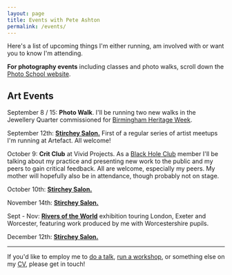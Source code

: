 ```yaml
---
layout: page
title: Events with Pete Ashton
permalink: /events/
---
```


Here's a list of upcoming things I'm either running, am involved with or want you to know I'm attending.

**For photography events** including classes and photo walks, scroll down the [Photo School website](http://photo-school.co.uk).

## Art Events

September 8 / 15: **Photo Walk**. I'll be running two new walks in the Jewellery Quarter commissioned for [Birmingham Heritage Week](http://birminghamheritageweek.co.uk).

September 12th: [**Stirchey Salon.**](https://www.artefactstirchley.co.uk/stirchley-salon) First of a regular series of artist meetups I'm running at Artefact. All welcome! 

October 9: **Crit Club** at Vivid Projects. As a [Black Hole Club](http://www.blackholeclub.com) member I'll be talking about my practice and presenting new work to the public and my peers to gain critical feedback. All are welcome, especially my peers. My mother will hopefully also be in attendance, though probably not on stage. 

October 10th: [**Stirchey Salon.**](https://www.artefactstirchley.co.uk/stirchley-salon) 

November 14th: [**Stirchey Salon.**](https://www.artefactstirchley.co.uk/stirchley-salon)

Sept - Nov: [**Rivers of the World**](http://riversoftheworld.org) exhibition touring London, Exeter and Worcester, featuring work produced by me with Worcestershire pupils. 

December 12th: [**Stirchey Salon.**](https://www.artefactstirchley.co.uk/stirchley-salon)

***

If you'd like to employ me to [do a talk](http://peteashton.com/talks/), [run a workshop](http://peteashton.com/workshops/), or something else on my [CV](http://art.peteashton.com/cv/), please get in touch! 